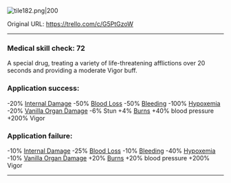 ![tile182.png\|200](/Items/Deusizine%20-%20Attachments/6718845db30472d958dd7d4e.png)

Original URL: https://trello.com/c/G5PtGzoW

---

### Medical skill check: 72

A special drug, treating a variety of life-threatening afflictions over 20 seconds and providing a moderate Vigor buff.

### Application success:

\-20% [Internal Damage](../Any%20bodypart/archived/Internal%20Damage.md)
\-50% [Blood Loss](../Blood/Blood%20Loss.md)
\-50% [Bleeding](../Any%20bodypart/Bleeding.md)
\-100% [Hypoxemia](../Blood/Hypoxemia.md)
\-20% [Vanilla Organ Damage](../Torso/Vanilla%20Organ%20Damage.md)
\-6% Stun
\+4% [Burns](../Any%20bodypart/Burns.md)
\+40% blood pressure
\+200% Vigor

### Application failure:

\-10% [Internal Damage](../Any%20bodypart/archived/Internal%20Damage.md)
\-25% [Blood Loss](../Blood/Blood%20Loss.md)
\-10% [Bleeding](../Any%20bodypart/Bleeding.md)
\-40% [Hypoxemia](../Blood/Hypoxemia.md)
\-10% [Vanilla Organ Damage](../Torso/Vanilla%20Organ%20Damage.md)
\+20% [Burns](../Any%20bodypart/Burns.md)
\+20% blood pressure
\+200% Vigor

---

